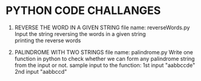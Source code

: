PYTHON CODE CHALLANGES
=======================

1) REVERSE THE WORD IN A GIVEN STRING
   file name: reverseWords.py
   Input the string
   reversing the words in a given string   
   printing the reverse words


3) PALINDROME WITH TWO STRINGS
   file name: palindrome.py
   Write one function in python to check whether we can form any palindrome string from the input or not.
    sample input to the function: 
    1st input  "aabbccde"
    2nd input  "aabbccd"
